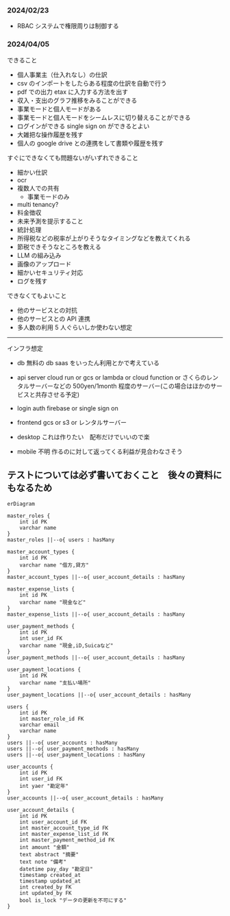 ### 2024/02/23

- RBAC システムで権限周りは制御する

### 2024/04/05

できること

- 個人事業主（仕入れなし）の仕訳
- csv のインポートをしたらある程度の仕訳を自動で行う
- pdf での出力 etax に入力する方法を出す
- 収入・支出のグラフ推移をみることができる
- 事業モードと個人モードがある
- 事業モードと個人モードをシームレスに切り替えることができる
- ログインができる single sign on ができるとよい
- 大雑把な操作履歴を残す
- 個人の google drive との連携をして書類や履歴を残す

すぐにできなくても問題ないがいずれできること

- 細かい仕訳
- ocr
- 複数人での共有
  - 事業モードのみ
- multi tenancy?
- 料金徴収
- 未来予測を提示すること
- 統計処理
- 所得税などの税率が上がりそうなタイミングなどを教えてくれる
- 節税できそうなところを教える
- LLM の組み込み
- 画像のアップロード
- 細かいセキュリティ対応
- ログを残す

できなくてもよいこと

- 他のサービスとの対抗
- 他のサービスとの API 連携
- 多人数の利用 5 人ぐらいしか使わない想定

---

インフラ想定

- db
  無料の db saas をいったん利用とかで考えている

- api server
  cloud run or gcs or lambda or cloud function or さくらのレンタルサーバーなどの 500yen/1month 程度のサーバー(この場合はほかのサービスと共存させる予定)

- login auth
  firebase or single sign on

- frontend
  gcs or s3 or レンタルサーバー

- desktop
  これは作りたい　配布だけでいいので楽

- mobile
  不明 作るのに対して返ってくる利益が見合わなさそう

## テストについては必ず書いておくこと　後々の資料にもなるため

```mermaid
erDiagram

master_roles {
    int id PK
    varchar name
}
master_roles ||--o{ users : hasMany

master_account_types {
    int id PK
    varchar name "借方,貸方"
}
master_account_types ||--o{ user_account_details : hasMany

master_expense_lists {
    int id PK
    varchar name "現金など"
}
master_expense_lists ||--o{ user_account_details : hasMany

user_payment_methods {
    int id PK
    int user_id FK
    varchar name "現金,iD,Suicaなど"
}
user_payment_methods ||--o{ user_account_details : hasMany

user_payment_locations {
    int id PK
    varchar name "支払い場所"
}
user_payment_locations ||--o{ user_account_details : hasMany

users {
    int id PK
    int master_role_id FK
    varchar email
    varchar name
}
users ||--o{ user_accounts : hasMany
users ||--o{ user_payment_methods : hasMany
users ||--o{ user_payment_locations : hasMany

user_accounts {
    int id PK
    int user_id FK
    int yaer "勘定年"
}
user_accounts ||--o{ user_account_details : hasMany

user_account_details {
    int id PK
    int user_account_id FK
    int master_account_type_id FK
    int master_expense_list_id FK
    int master_payment_method_id FK
    int amount "金額"
    text abstract "摘要"
    text note "備考"
    datetime pay_day "勘定日"
    timestamp created_at
    timestamp updated_at
    int created_by FK
    int updated_by FK
    bool is_lock "データの更新を不可にする"
}
```
